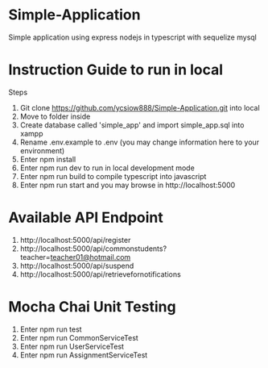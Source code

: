 # Simple-Application
Simple application using express nodejs in typescript with sequelize mysql

# Instruction Guide to run in local
Steps
1. Git clone https://github.com/ycsiow888/Simple-Application.git into local
2. Move to folder inside
3. Create database called 'simple_app' and import simple_app.sql into xampp
4. Rename .env.example to .env (you may change information here to your environment)
5. Enter npm install
6. Enter npm run dev to run in local development mode
7. Enter npm run build to compile typescript into javascript
8. Enter npm run start and you may browse in http://localhost:5000

# Available API Endpoint
1. http://localhost:5000/api/register
2. http://localhost:5000/api/commonstudents?teacher=teacher01@hotmail.com
3. http://localhost:5000/api/suspend
4. http://localhost:5000/api/retrievefornotifications

# Mocha Chai Unit Testing
1. Enter npm run test
2. Enter npm run CommonServiceTest
3. Enter npm run UserServiceTest
4. Enter npm run AssignmentServiceTest
